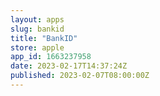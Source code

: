 ```yaml
---
layout: apps
slug: bankid
title: "BankID"
store: apple
app_id: 1663237958
date: 2023-02-17T14:37:24Z
published: 2023-02-07T08:00:00Z
---
```

